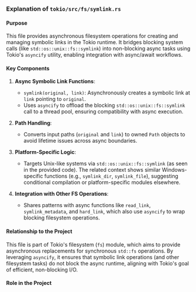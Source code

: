 ### Explanation of `tokio/src/fs/symlink.rs`

#### Purpose
This file provides asynchronous filesystem operations for creating and managing symbolic links in the Tokio runtime. It bridges blocking system calls (like `std::os::unix::fs::symlink`) into non-blocking async tasks using Tokio's `asyncify` utility, enabling integration with async/await workflows.

#### Key Components
1. **Async Symbolic Link Functions**:
   - `symlink(original, link)`: Asynchronously creates a symbolic link at `link` pointing to `original`.
   - Uses `asyncify` to offload the blocking `std::os::unix::fs::symlink` call to a thread pool, ensuring compatibility with async execution.

2. **Path Handling**:
   - Converts input paths (`original` and `link`) to owned `Path` objects to avoid lifetime issues across async boundaries.

3. **Platform-Specific Logic**:
   - Targets Unix-like systems via `std::os::unix::fs::symlink` (as seen in the provided code). The related context shows similar Windows-specific functions (e.g., `symlink_dir`, `symlink_file`), suggesting conditional compilation or platform-specific modules elsewhere.

4. **Integration with Other FS Operations**:
   - Shares patterns with async functions like `read_link`, `symlink_metadata`, and `hard_link`, which also use `asyncify` to wrap blocking filesystem operations.

#### Relationship to the Project
This file is part of Tokio's filesystem (`fs`) module, which aims to provide asynchronous replacements for synchronous `std::fs` operations. By leveraging `asyncify`, it ensures that symbolic link operations (and other filesystem tasks) do not block the async runtime, aligning with Tokio's goal of efficient, non-blocking I/O.

#### Role in the Project